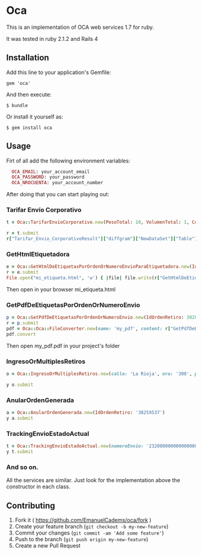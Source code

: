 # Oca

This is an implementation of OCA web services 1.7 for ruby.

It was tested in ruby 2.1.2 and Rails 4

## Installation

Add this line to your application's Gemfile:

    gem 'oca'

And then execute:

    $ bundle

Or install it yourself as:

    $ gem install oca

## Usage

Firt of all add the following environment variables:

```ruby
  OCA_EMAIL: your_account_email
  OCA_PASSWORD: your_password
  OCA_NROCUENTA: your_account_number
```
After doing that you can start playing out:

### Tarifar Envío Corporativo

```ruby
t = Oca::TarifarEnvioCorporativo.new(PesoTotal: 10, VolumenTotal: 1, CodigoPostalOrigen: 5500, CodigoPostalDestino: 5500, CantidadPaquetes: 4 , Cuit: '30-68419570-7', Operativa: '276783')

r = t.submit
r["Tarifar_Envio_CorporativoResult"]["diffgram"]["NewDataSet"]["Table"]["Total"].to_f
```

### GetHtmlEtiquetadora

```ruby
e = Oca::GetHtmlDeEtiquetasPorOrdenOrNumeroEnvioParaEtiquetadora.new(IdOrdenRetiro: 38283012, nroEnvio: 2320800000000000087)
r = e.submit
File.open("mi_etiqueta.html", 'w') { |file| file.write(r["GetHtmlDeEtiquetasPorOrdenOrNumeroEnvioParaEtiquetadoraResult"]) }
```
Then open in your browser mi_etiqueta.html

### GetPdfDeEtiquetasPorOrdenOrNumeroEnvio

```ruby
p = Oca::GetPdfDeEtiquetasPorOrdenOrNumeroEnvio.new(IdOrdenRetiro: 38283012, nroEnvio: 2320800000000000087, logisticaInversa: false)
r = p.submit
pdf = Oca::Oca::FileConverter.new(name: 'my_pdf', content: r["GetPdfDeEtiquetasPorOrdenOrNumeroEnvioResult"])
pdf.convert
```
Then open my_pdf.pdf in your project's folder

### IngresoOrMultiplesRetiros

```ruby
o = Oca::IngresoOrMultiplesRetiros.new(calle: 'La Rioja', nro: '300', piso: '', depto: '', cp: '1215', localidad: 'CAPITAL FEDERAL', provincia: 'CAPITAL FEDERAL', contacto: '', email: 'test@oca.com.ar', solicitante: '', observaciones: '', centrocosto: '', idfranjahoraria: '1', idcentroimposicionorigen: '0', fecha: '20151015', idoperativa: '276783', nroremito: 'Envio1', apellido: 'Fernandez', nombre: 'Martin', destinatario_calle: 'BALCARCE', destinatario_nro: '50', destinatario_piso:'', destinatario_depto: '', destinatario_localidad: 'CAPITAL FEDERAL', destinatario_provincia: 'CAPITAL FEDERAL', destinatario_cp: '1214', destinatario_telefono: '49569622', destinatario_email: 'test@oca.com.ar', destinatario_idci: '0', destinatario_celular: '1121877788', destinatario_observaciones: 'Prueba', alto: '10', ancho:'10', largo: '10', peso:'1', valor: '10', cant: '3' )

y o.submit
```

### AnularOrdenGenerada

```ruby
a = Oca::AnularOrdenGenerada.new(IdOrdenRetiro: '38259537')
y a.submit
```
### TrackingEnvioEstadoActual

```ruby
t = Oca::TrackingEnvioEstadoActual.new(numeroEnvio: '2320800000000000089')
y t.submit
```

### And so on.

  All the services are similar. Just look for the implementation above the constructor in each class.

## Contributing

1. Fork it ( https://github.com/EmanuelCadems/oca/fork )
2. Create your feature branch (`git checkout -b my-new-feature`)
3. Commit your changes (`git commit -am 'Add some feature'`)
4. Push to the branch (`git push origin my-new-feature`)
5. Create a new Pull Request






